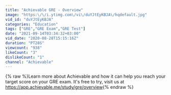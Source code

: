 ```yaml
---
title: "Achievable GRE - Overview"
image: "https:\/\/i.ytimg.com\/vi\/duYJtEyKBJA\/hqdefault.jpg"
vid_id: "duYJtEyKBJA"
categories: "Education"
tags: ["GRE","GRE Exam","GRE Test"]
date: "2021-09-14T03:34:32+03:00"
vid_date: "2020-08-28T15:15:16Z"
duration: "PT28S"
viewcount: "938"
likeCount: "3"
dislikeCount: "1"
channel: "Achievable"
---
```

{% raw %}Learn more about Achievable and how it can help you reach your target score on your GRE exam. It's free to try, visit us at <a rel="nofollow" target="blank" href="https://app.achievable.me/study/gre/overview">https://app.achievable.me/study/gre/overview</a>{% endraw %}
